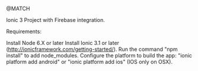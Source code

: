 @MATCH

Ionic 3 Project with Firebase integration.

Requirements:

Install Node 6.X or later
Install Ionic 3.1 or later (http://ionicframework.com/getting-started/).
Run the command "npm install" to add node_modules.
Configure the platform to build the app:
"ionic platform add android" or "ionic platform add ios" (IOS only on OSX).